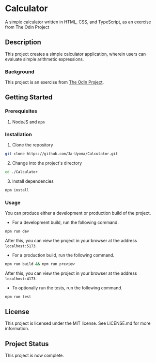 # Calculator

A simple calculator written in HTML, CSS, and TypeScript, as an exercise from The Odin Project

## Description

This project creates a simple calculator application, wherein users can evaluate simple arithmetic expressions.

### Background

This project is an exercise from [The Odin Project](https://www.theodinproject.com/lessons/foundations-calculator).

## Getting Started

### Prerequisites

1. NodeJS and `npm`

### Installation

1. Clone the repository

```sh
git clone https://github.com/Ja-Uyoma/Calculator.git
```

2. Change into the project's directory

```sh
cd ./Calculator
```

3. Install dependencies

```sh
npm install
```

### Usage

You can produce either a development or production build of the project.

- For a development build, run the following command.

```sh
npm run dev
```

After this, you can view the project in your browser at the address `localhost:5173`.

- For a production build, run the following command.

```sh
npm run build && npm run preview
```

After this, you can view the project in your browser at the address `localhost:4173`.

- To optionally run the tests, run the following command.

```sh
npm run test
```

## License

This project is licensed under the MIT license. See LICENSE.md for more information.

## Project Status

This project is now complete.